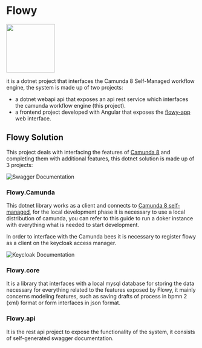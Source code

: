 # Flowy

<img src="https://raw.githubusercontent.com/rmacellaro/flowy-solution/master/Documentation/logo.png" width="128" height="128">

it is a dotnet project that interfaces the Camunda 8 Self-Managed workflow engine, the system is made up of two projects:
- a dotnet webapi api that exposes an api rest service which interfaces the camunda workflow engine (this project).
- a frontend project developed with Angular that exposes the [flowy-app](https://github.com/rmacellaro/flowy-app) web interface.

## Flowy Solution
This project deals with interfacing the features of [Camunda 8](https://camunda.com/) and completing them with additional features, this dotnet solution is made up of 3 projects:

![Swagger Documentation](https://raw.githubusercontent.com/rmacellaro/flowy-solution/master/Documentation/swagger.jpg)

### Flowy.Camunda

This dotnet library works as a client and connects to [Camunda 8 self-managed](https://docs.camunda.io/docs/self-managed/about-self-managed/), for the local development phase it is necessary to use a local distribution of camunda, you can refer to this guide to run a doker instance with everything what is needed to start development.

In order to interface with the Camunda bees it is necessary to register flowy as a client on the keycloak access manager.

![Keycloak Documentation](https://raw.githubusercontent.com/rmacellaro/flowy-solution/master/Documentation/keycloak.jpg)

### Flowy.core

It is a library that interfaces with a local mysql database for storing the data necessary for everything related to the features exposed by Flowy, it mainly concerns modeling features, such as saving drafts of process in bpmn 2 (xml) format or form interfaces in json format.

### Flowy.api
It is the rest api project to expose the functionality of the system, it consists of self-generated swagger documentation.

